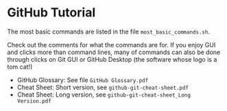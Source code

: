 # GitHub Tutorial

The most basic commands are listed in the file `most_basic_commands.sh`.

Check out the comments for what the commands are for. If you enjoy GUI and clicks more than command lines, many of commands can also be done through clicks on Git GUI or GitHub Desktop (the software whose logo is a tom cat!)

- GitHub Glossary: See file `GitHub Glossary.pdf`
- Cheat Sheet: Short version, see  `github-git-cheat-sheet.pdf`
- Cheat Sheet: Long version, see  `github-git-cheat-sheet_Long Version.pdf`
